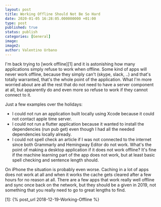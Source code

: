 ```yaml
---
layout: post
title: Working Offline Should Not Be So Hard
date: 2020-01-05 16:28:05.000000000 +01:00
type: post
published: true
status: publish
categories: [General]
image:
image2:
author: Valentino Urbano
---
```


I'm back trying to [work offline][1] and it is astonishing how many applications simply refuse to work when offline. Some kind of apps will never work offline, because they simply can't (skype, slack, ..) and that's totally warranted, that's the whole point of the application. What I'm more worried about are all the rest that do not need to have a server component at all, but apparently do and even more so refuse to work if they cannot connect to it.

Just a few examples over the holidays:

- I could not run an application built locally using Xcode because it could not contact apple time server.
- I could not run a flutter application because it wanted to install the dependencies (run pub get) even though I had all the needed dependencies locally already.
- I could not spell check an article if I was not connected to the internet since both Grammarly and Hemingway Editor do not work. What's the point of making a desktop application if it does not work offline? It's fine if the machine learning part of the app does not work, but at least basic spell checking and sentence length should.

On iPhone the situation is probably even worse. Caching in a lot of apps does not work at all and when it works the cache gets cleared after a few hours for no reason at all. There are a few apps that work really well offline and sync once back on the network, but they should be a given in 2019, not something that you really need to go to great lengths to find.

[1]: {% post_url 2018-12-19-Working-Offline %}
